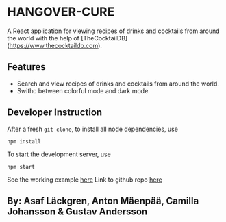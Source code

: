 # HANGOVER-CURE </br>
A React application for viewing recipes of drinks and cocktails from around the world with the help of [TheCocktailDB] (https://www.thecocktaildb.com).

## Features
- Search and view recipes of drinks and cocktails from around the world.
- Swithc between colorful mode and dark mode.

## Developer Instruction
After a fresh `git clone`, to install all node dependencies, use
```shell
npm install
```
To start the development server, use
```shell
npm start
```
See the working example [here](https://intradastingly.github.io/HANGOVER-CURE/)
Link to github repo [here](https://github.com/intradastingly/HANGOVER-CURE)

## By: Asaf Läckgren, Anton Mäenpää, Camilla Johansson & Gustav Andersson
